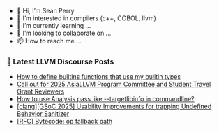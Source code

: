 - 👋 Hi, I’m Sean Perry
- 👀 I’m interested in compilers (c++, COBOL, llvm)
- 🌱 I’m currently learning ...
- 💞️ I’m looking to collaborate on ...
- 📫 How to reach me ...

<!---
s66perry/s66perry is a ✨ special ✨ repository because its `README.md` (this file) appears on your GitHub profile.
You can click the Preview link to take a look at your changes.
--->
### 📕 Latest LLVM Discourse Posts

<!-- DISCOURSE-LLVM:START -->
- [How to define builtins functions that use my builtin types](https://discourse.llvm.org/t/how-to-define-builtins-functions-that-use-my-builtin-types/84840#post_4)
- [Call out for 2025 AsiaLLVM Program Committee and Student Travel Grant Reviewers](https://discourse.llvm.org/t/call-out-for-2025-asiallvm-program-committee-and-student-travel-grant-reviewers/84987#post_2)
- [How to use Analysis pass like --targetlibinfo in commandline?](https://discourse.llvm.org/t/how-to-use-analysis-pass-like-targetlibinfo-in-commandline/84943#post_4)
- [[clang][GSoC 2025] Usability Improvements for trapping Undefined Behavior Sanitizer](https://discourse.llvm.org/t/clang-gsoc-2025-usability-improvements-for-trapping-undefined-behavior-sanitizer/84568#post_14)
- [[RFC] Bytecode: op fallback path](https://discourse.llvm.org/t/rfc-bytecode-op-fallback-path/84993#post_4)
<!-- DISCOURSE-LLVM:END -->
